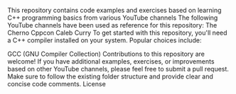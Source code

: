 This repository contains code examples and exercises based on learning C++ programming basics from various YouTube channels
The following YouTube channels have been used as reference for this repository:
The Cherno
Cppcon
Caleb Curry
To get started with this repository, you'll need a C++ compiler installed on your system. Popular choices include:

GCC (GNU Compiler Collection)
Contributions to this repository are welcome! If you have additional examples, exercises, or improvements based on other YouTube channels, please feel free to submit a pull request. Make sure to follow the existing folder structure and provide clear and concise code comments.
License

